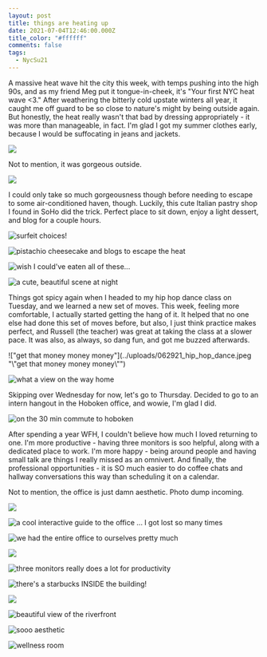 ```yaml
---
layout: post
title: things are heating up
date: 2021-07-04T12:46:00.000Z
title_color: "#ffffff"
comments: false
tags:
  - NycSu21
---
```

A massive heat wave hit the city this week, with temps pushing into the high 90s, and as my friend Meg put it tongue-in-cheek, it's "Your first NYC heat wave <3." After weathering the bitterly cold upstate winters all year, it caught me off guard to be so close to nature's might by being outside again. But honestly, the heat really wasn't that bad by dressing appropriately - it was more than manageable, in fact. I'm glad I got my summer clothes early, because I would be suffocating in jeans and jackets.

![](../uploads/062821_nyc_heat_wave_weather.png)

Not to mention, it was gorgeous outside.

![](../uploads/062821_nyc_beautiful_weather.jpeg)

I could only take so much gorgeousness though before needing to escape to some air-conditioned haven, though. Luckily, this cute Italian pastry shop I found in SoHo did the trick. Perfect place to sit down, enjoy a light dessert, and blog for a couple hours.

![surfeit choices!](../uploads/062821_italian_pastries_menu.jpeg "surfeit choices!")

![pistachio cheesecake and blogs to escape the heat](../uploads/062821_cafe_blogging.jpeg "pistachio cheesecake and blogs to escape the heat")

![wish I could've eaten all of these...](../uploads/062821_italian_dessert_shop_showcase.jpeg "wish I could've eaten all of these...")

![a cute, beautiful scene at night](../uploads/062821_italian_dessert_shop_ext_night.jpeg "a cute, beautiful scene at night")

Things got spicy again when I headed to my hip hop dance class on Tuesday, and we learned a new set of moves. This week, feeling more comfortable, I actually started getting the hang of it. It helped that no one else had done this set of moves before, but also, I just think practice makes perfect, and Russell (the teacher) was great at taking the class at a slower pace. It was also, as always, so dang fun, and got me buzzed afterwards. 

!["get that money money money"](../uploads/062921_hip_hop_dance.jpeg "\\"get that money money money\\"")

![what a view on the way home](../uploads/062921_sunset.jpeg "what a view on the way home")

Skipping over Wednesday for now, let's go to Thursday. Decided to go to an intern hangout in the Hoboken office, and wowie, I'm glad I did. 

![on the 30 min commute to hoboken](../uploads/070121_subway_to_hoboken_office.jpeg "on the 30 min commute to hoboken")

After spending a year WFH, I couldn't believe how much I loved returning to one. I'm more productive - having three monitors is soo helpful, along with a dedicated place to work. I'm more happy - being around people and having small talk are things I really missed as an omnivert. And finally, the professional opportunities - it is SO much easier to do coffee chats and hallway conversations this way than scheduling it on a calendar.

Not to mention, the office is just damn aesthetic. Photo dump incoming.

![](../uploads/070121_hoboken_office_1.jpeg)

![a cool interactive guide to the office ... I got lost so many times](../uploads/070121_hoboken_office_2.jpeg "a cool interactive guide to the office ... I got lost so many times")

![we had the entire office to ourselves pretty much](../uploads/070121_hoboken_office_3.jpeg "we had the entire office to ourselves pretty much")

![](../uploads/070121_hoboken_office_4.jpeg)

![three monitors really does a lot for productivity](../uploads/070121_hoboken_office_5.jpeg "three monitors really does a lot for productivity")

![there's a starbucks INSIDE the building!](../uploads/070121_hoboken_office_6.jpeg "there's a starbucks INSIDE the building!")

![](../uploads/070121_hoboken_office_7.jpeg)

![beautiful view of the riverfront](../uploads/070121_hoboken_office_8.jpeg "beautiful view of the riverfront")

![sooo aesthetic](../uploads/070121_hoboken_office_9.jpeg "sooo aesthetic")

![wellness room](../uploads/070121_hoboken_office_10.jpeg "wellness room")